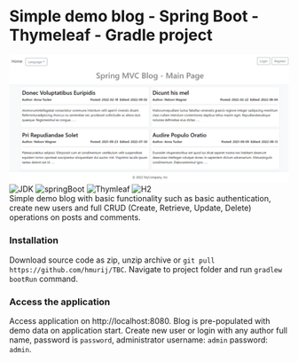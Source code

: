 # Simple demo blog - Spring Boot - Thymeleaf - Gradle project

![screanshot](img.png)  
![JDK](https://img.shields.io/badge/JDK-17-orange)
![springBoot](https://img.shields.io/badge/Spring%20Boot-2.6.7-brightgreen)
![Thymleaf](https://img.shields.io/badge/Thymeleaf-3.0.15-darkgreen)
![H2](https://img.shields.io/badge/H2-1.4.2-darkblue)  
Simple demo blog with basic functionality such as basic authentication, create new users and full CRUD (Create, Retrieve, Update, Delete)
operations on posts and comments.

### Installation

Download source code as zip, unzip archive or `git pull https://github.com/hmurij/TBC`.
Navigate to project folder and run `gradlew bootRun` command.

### Access the application

Access application on http://localhost:8080. Blog is pre-populated with demo data on application start. Create new user or login with any
author full name,
password is `password`, administrator username: `admin` password: `admin`.
